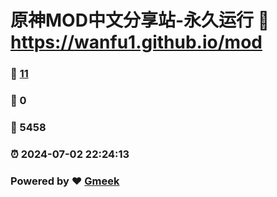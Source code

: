 # 原神MOD中文分享站-永久运行 :link: https://wanfu1.github.io/mod 
### :page_facing_up: [11](https://wanfu1.github.io/mod/tag.html) 
### :speech_balloon: 0 
### :hibiscus: 5458 
### :alarm_clock: 2024-07-02 22:24:13 
### Powered by :heart: [Gmeek](https://github.com/Meekdai/Gmeek)
